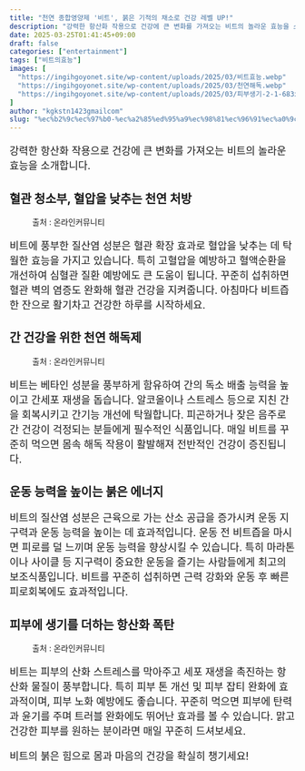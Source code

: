 ```yaml
---
title: "천연 종합영양제 '비트', 붉은 기적의 채소로 건강 레벨 UP!"
description: "강력한 항산화 작용으로 건강에 큰 변화를 가져오는 비트의 놀라운 효능을 소개합니다."
date: 2025-03-25T01:41:45+09:00
draft: false
categories: ["entertainment"]
tags: ["비트의효능"]
images: [
  "https://ingihgoyonet.site/wp-content/uploads/2025/03/비트효능.webp"
  "https://ingihgoyonet.site/wp-content/uploads/2025/03/천연해독.webp"
  "https://ingihgoyonet.site/wp-content/uploads/2025/03/피부생기-2-1-683x1024.jpg"
]
author: "kgkstn1423gmailcom"
slug: "%ec%b2%9c%ec%97%b0-%ec%a2%85%ed%95%a9%ec%98%81%ec%96%91%ec%a0%9c-%eb%b9%84%ed%8a%b8-%eb%b6%89%ec%9d%80-%ea%b8%b0%ec%a0%81%ec%9d%98-%ec%b1%84%ec%86%8c%eb%a1%9c-%ea%b1%b4%ea%b0%95-%eb%a0%88"
---
```


<p style="font-size:18px">강력한 항산화 작용으로 건강에 큰 변화를 가져오는 비트의 놀라운 효능을 소개합니다.</p> <h2 >혈관 청소부, 혈압을 낮추는 천연 처방</h2> <figure ><img src="https://ingihgoyonet.site/wp-content/uploads/2025/03/비트효능.webp" alt="" style="aspect-ratio:16/9;object-fit:cover"/><figcaption >출처 : 온라인커뮤니티</figcaption></figure> <p style="font-size:18px">비트에 풍부한 질산염 성분은 혈관 확장 효과로 혈압을 낮추는 데 탁월한 효능을 가지고 있습니다. 특히 고혈압을 예방하고 혈액순환을 개선하여 심혈관 질환 예방에도 큰 도움이 됩니다. 꾸준히 섭취하면 혈관 벽의 염증도 완화해 혈관 건강을 지켜줍니다. 아침마다 비트즙 한 잔으로 활기차고 건강한 하루를 시작하세요.</p> <h2 >간 건강을 위한 천연 해독제</h2> <figure ><img src="https://ingihgoyonet.site/wp-content/uploads/2025/03/천연해독.webp" alt="" style="aspect-ratio:16/9;object-fit:cover"/><figcaption >출처 : 온라인커뮤니티</figcaption></figure> <p style="font-size:18px">비트는 베타인 성분을 풍부하게 함유하여 간의 독소 배출 능력을 높이고 간세포 재생을 돕습니다. 알코올이나 스트레스 등으로 지친 간을 회복시키고 간기능 개선에 탁월합니다. 피곤하거나 잦은 음주로 간 건강이 걱정되는 분들에게 필수적인 식품입니다. 매일 비트를 꾸준히 먹으면 몸속 해독 작용이 활발해져 전반적인 건강이 증진됩니다.</p> <h2 >운동 능력을 높이는 붉은 에너지</h2> <p style="font-size:18px">비트의 질산염 성분은 근육으로 가는 산소 공급을 증가시켜 운동 지구력과 운동 능력을 높이는 데 효과적입니다. 운동 전 비트즙을 마시면 피로를 덜 느끼며 운동 능력을 향상시킬 수 있습니다. 특히 마라톤이나 사이클 등 지구력이 중요한 운동을 즐기는 사람들에게 최고의 보조식품입니다. 비트를 꾸준히 섭취하면 근력 강화와 운동 후 빠른 피로회복에도 효과적입니다.</p> <h2 >피부에 생기를 더하는 항산화 폭탄</h2> <figure ><img src="https://ingihgoyonet.site/wp-content/uploads/2025/03/피부생기-2-1-683x1024.jpg" alt="" style="aspect-ratio:16/9;object-fit:cover"/><figcaption >출처 : 온라인커뮤니티</figcaption></figure> <p style="font-size:18px">비트는 피부의 산화 스트레스를 막아주고 세포 재생을 촉진하는 항산화 물질이 풍부합니다. 특히 피부 톤 개선 및 피부 잡티 완화에 효과적이며, 피부 노화 예방에도 좋습니다. 꾸준히 먹으면 피부에 탄력과 윤기를 주며 트러블 완화에도 뛰어난 효과를 볼 수 있습니다. 맑고 건강한 피부를 원하는 분이라면 매일 꾸준히 드셔보세요.</p> <p style="font-size:18px">비트의 붉은 힘으로 몸과 마음의 건강을 확실히 챙기세요!</p>